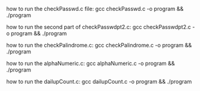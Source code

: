 how to run the checkPasswd.c file: gcc checkPasswd.c -o program && ./program

how to run the second part of checkPasswdpt2.c: gcc checkPasswdpt2.c -o program && ./program

how to run the checkPalindrome.c: gcc checkPalindrome.c -o program && ./program

how to run the alphaNumeric.c: gcc alphaNumeric.c -o program && ./program

how to run the dailupCount.c: gcc dailupCount.c -o program && ./program
